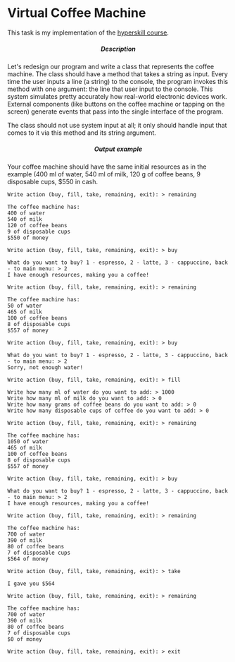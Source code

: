 # Virtual Coffee Machine

This task is my implementation of the [hyperskill course](https://hyperskill.org/projects/67). 




<h5 id="description" style="text-align: center;">Description</h5>

<p>Let's redesign our program and write a class that represents the coffee machine. The class should have a method that takes a string as input. Every time the user inputs a line (a string) to the console, the program invokes this method with one argument: the line that user input to the console. This system simulates pretty accurately how real-world electronic devices work. External components (like buttons on the coffee machine or tapping on the screen) generate events that pass into the single interface of the program.</p>

<p>The class should not use system input at all; it only should handle input that comes to it via this method and its string argument.</p>



<h5 id="output-example" style="text-align: center;">Output example</h5>

<p>Your coffee machine should have the same initial resources as in the example (400 ml of water, 540 ml of milk, 120 g of coffee beans, 9 disposable cups, $550 in cash.<br>

<pre><code class="language-no-highlight">Write action (buy, fill, take, remaining, exit): &gt; remaining

The coffee machine has:
400 of water
540 of milk
120 of coffee beans
9 of disposable cups
$550 of money

Write action (buy, fill, take, remaining, exit): &gt; buy

What do you want to buy? 1 - espresso, 2 - latte, 3 - cappuccino, back - to main menu: &gt; 2
I have enough resources, making you a coffee!

Write action (buy, fill, take, remaining, exit): &gt; remaining

The coffee machine has:
50 of water
465 of milk
100 of coffee beans
8 of disposable cups
$557 of money

Write action (buy, fill, take, remaining, exit): &gt; buy

What do you want to buy? 1 - espresso, 2 - latte, 3 - cappuccino, back - to main menu: &gt; 2
Sorry, not enough water!

Write action (buy, fill, take, remaining, exit): &gt; fill

Write how many ml of water do you want to add: &gt; 1000
Write how many ml of milk do you want to add: &gt; 0
Write how many grams of coffee beans do you want to add: &gt; 0
Write how many disposable cups of coffee do you want to add: &gt; 0

Write action (buy, fill, take, remaining, exit): &gt; remaining

The coffee machine has:
1050 of water
465 of milk
100 of coffee beans
8 of disposable cups
$557 of money

Write action (buy, fill, take, remaining, exit): &gt; buy

What do you want to buy? 1 - espresso, 2 - latte, 3 - cappuccino, back - to main menu: &gt; 2
I have enough resources, making you a coffee!

Write action (buy, fill, take, remaining, exit): &gt; remaining

The coffee machine has:
700 of water
390 of milk
80 of coffee beans
7 of disposable cups
$564 of money

Write action (buy, fill, take, remaining, exit): &gt; take

I gave you $564

Write action (buy, fill, take, remaining, exit): &gt; remaining

The coffee machine has:
700 of water
390 of milk
80 of coffee beans
7 of disposable cups
$0 of money

Write action (buy, fill, take, remaining, exit): &gt; exit</code></pre>